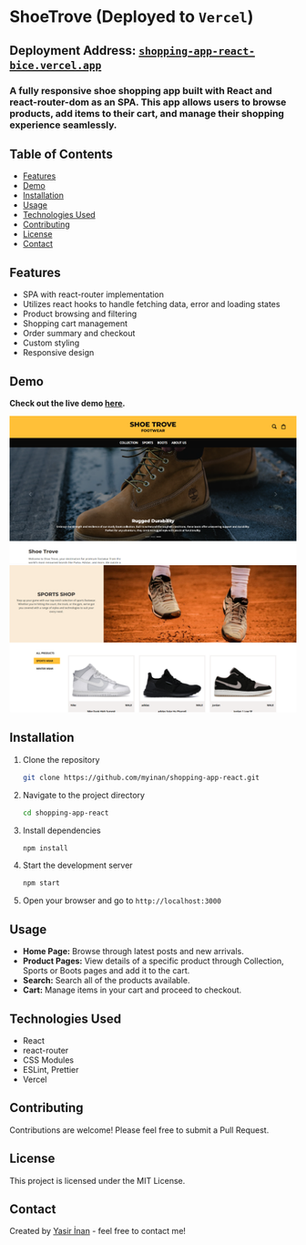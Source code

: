 # ShoeTrove (Deployed to `Vercel`)
## Deployment Address: [`shopping-app-react-bice.vercel.app`](https://shopping-app-react-bice.vercel.app "shopping-app-react-bice.vercel.app")
### A fully responsive shoe shopping app built with React and react-router-dom as an SPA. This app allows users to browse products, add items to their cart, and manage their shopping experience seamlessly.

## Table of Contents
- [Features](#features)
- [Demo](#demo)
- [Installation](#installation)
- [Usage](#usage)
- [Technologies Used](#technologies-used)
- [Contributing](#contributing)
- [License](#license)
- [Contact](#contact)

## Features
- SPA with react-router implementation
- Utilizes react hooks to handle fetching data, error and loading states
- Product browsing and filtering
- Shopping cart management
- Order summary and checkout
- Custom styling
- Responsive design

## Demo
**Check out the live demo [here](https://shopping-app-react-bice.vercel.app).**

![Home Page](./src/assets/readme-images/homepagess.png)
![Product Page](./src/assets/readme-images/sportspagess.png)

## Installation

1. Clone the repository
    ```bash
    git clone https://github.com/myinan/shopping-app-react.git
    ```

2. Navigate to the project directory
    ```bash
    cd shopping-app-react
    ```

3. Install dependencies
    ```bash
    npm install
    ```

4. Start the development server
    ```bash
    npm start
    ```

5. Open your browser and go to `http://localhost:3000`

## Usage
- **Home Page:** Browse through latest posts and new arrivals.
- **Product Pages:** View details of a specific product through Collection, Sports or Boots pages and add it to the cart.
- **Search:** Search all of the products available.
- **Cart:** Manage items in your cart and proceed to checkout.

## Technologies Used
- React
- react-router
- CSS Modules
- ESLint, Prettier
- Vercel

## Contributing
Contributions are welcome! Please feel free to submit a Pull Request.

## License
This project is licensed under the MIT License.

## Contact
Created by [Yasir İnan](https://github.com/myinan) - feel free to contact me!

